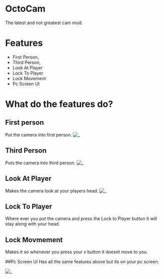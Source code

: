 # OctoCam
The latest and not greatest cam mod.



# Features
* First Person,
* Third Person,
* Look At Player
* Lock To Player
* Lock Movement
* Pc Screen UI

# What do the features do?
## First person
Put the camera into first person.
![ _ ](https://github.com/OctoBurr/OctoCam/assets/132259285/00642566-2452-411f-96ce-b0af9c6cb5b8)

## Third Person
Puts the camera into third person.
![ _ ](https://github.com/OctoBurr/OctoCam/assets/132259285/eeec51ab-ceaa-4f66-b539-faf84ab30cac)

## Look At Player
Makes the camera look at your players head.
![ _ ](https://github.com/OctoBurr/OctoCam/assets/132259285/498f9a6d-27bd-4251-b4f7-17add2dc38b9)

## Lock To Player
Where ever you put the camera and press the Lock to Player button it will stay along with your head.

## Lock Movmement
Makes it so whenever you press your x button it doesnt move to you.


##Pc Screen UI
Has all the same features above but its on your pc screen.

![ _ ](https://github.com/OctoBurr/OctoCam/assets/132259285/553c9b27-a8ff-43d0-a0ef-3713bca4120f)
